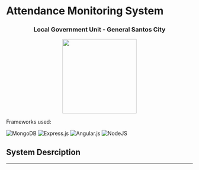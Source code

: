 <h1>Attendance Monitoring System</h1>

<h3 align="center">Local Government Unit - General Santos City</h3>

<p align="center">
    <img src="https://www.gensancemcdo.org/wp-content/uploads/2020/07/Gensan_logo_new-removebg-preview-removebg-preview.png" width="200" height="200">
</p>

<p>Frameworks used:</p>

![MongoDB](https://img.shields.io/badge/MongoDB-%234ea94b.svg?style=for-the-badge&logo=mongodb&logoColor=white)
![Express.js](https://img.shields.io/badge/express.js-%23404d59.svg?style=for-the-badge&logo=express&logoColor=%2361DAFB)
![Angular.js](https://img.shields.io/badge/angular.js-%23E23237.svg?style=for-the-badge&logo=angularjs&logoColor=white)
![NodeJS](https://img.shields.io/badge/node.js-6DA55F?style=for-the-badge&logo=node.js&logoColor=white)

<h2>System Desrciption</h2>

<hr>    
